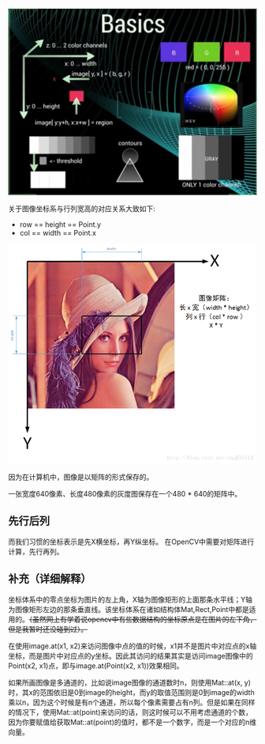 ![basics](OpenCV-axis-basics.png "basics")


关于图像坐标系与行列宽高的对应关系大致如下:
- row == height == Point.y
- col == width  == Point.x

![axis](axis.png "axis")

因为在计算机中，图像是以矩阵的形式保存的。

一张宽度640像素、长度480像素的灰度图保存在一个480 * 640的矩阵中。

## 先行后列

而我们习惯的坐标表示是先X横坐标，再Y纵坐标。
在OpenCV中需要对矩阵进行计算，先行再列。

## 补充（详细解释）

坐标体系中的零点坐标为图片的左上角，X轴为图像矩形的上面那条水平线；Y轴为图像矩形左边的那条垂直线。该坐标体系在诸如结构体Mat,Rect,Point中都是适用的。~~（虽然网上有学着说opencv中有些数据结构的坐标原点是在图片的左下角，但是我暂时还没碰到过）。~~

在使用image.at(x1, x2)来访问图像中点的值的时候，x1并不是图片中对应点的x轴坐标，而是图片中对应点的y坐标。因此其访问的结果其实是访问image图像中的Point(x2, x1)点，即与image.at(Point(x2, x1))效果相同。

如果所画图像是多通道的，比如说image图像的通道数时n，则使用Mat::at(x, y)时，其x的范围依旧是0到image的height，而y的取值范围则是0到image的width乘以n，因为这个时候是有n个通道，所以每个像素需要占有n列。但是如果在同样的情况下，使用Mat::at(point)来访问的话，则这时候可以不用考虑通道的个数，因为你要赋值给获取Mat::at(point)的值时，都不是一个数字，而是一个对应的n维向量。